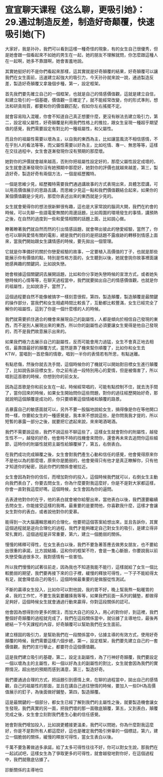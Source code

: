 # 宣宣聊天课程《这么聊，更吸引她》：29.通过制造反差，制造好奇颠覆，快速吸引她(下)

大家好，我是孙孙，我們可以看到這樣一種奇怪的現象，有的女生自己很優秀，但是她會跟一個看起來不如她的男生在一起，她的朋友不理解就問，你怎麼跟這種人在一起啊，她多不靠譜啊，她會害羞地說。

其實她挺好的不是你們看起來那樣，這其實就是好奇顛覆的結果，好奇顛覆可以讓我們在女生面前，迅速建立起強大的吸引力，今天孙孙就來說一說，通過製造反差，製造好奇顛覆又拿幾個步種，第一，設定框架。

首先我們要先確立自己的一個框架，也就是自己的情感價值觀，這就是建立自信，和建立吸引的一個基礎，價值觀一旦確定了，就不能經常改變，你的形式準則，想法和研貪局質，都要和你的價值觀匹配，假如你左右搖擺不定。

就會容易陷入混暖，你會不知道自己真正想要什麼，更沒有辦法去建立吸引力，第二，設定祖父屬性，好奇顛覆是利用我們性格上的推拉，跟女生呈現一種超乎期望值的感覺，我們需要設定有對比的一種祖屬性，和父屬性。

而且你的祖屬性需要以壞為主，以自我的東西為主，比如讓當風流不相信感情，不在乎別人的看法等等，而父屬性需要以好為主，比如吃情、專一、無思等等，這樣在交往過程中，女生會逐漸發現你沒有預期的那麼壞。

她對你的評價就會越來越高，否則你把祖屬性設定好的，那麼父屬性設定成壞的，女生就會逐漸發現你沒有她預期中那麼好，她對你的評價也就越來越差，第三，製造好奇，製造好奇有兩個方法，一個是經歷獨特。

一個是思維少見，經歷獨特需要我們通過講故事的方式表現出來，具體怎麼講，可以用高價值展示的思路去講，而思維少見這一點和我們價值觀結合起來，如果你的某個價值觀是少見的，那麼你表述出來的東西就是少見的。

女生就會覺得你的想法很新鮮很有趣，這也是大家常說的腦洞大開，我們在約會的時候，可以先聊一些語電愛無關的周邊話題，比如周圍的環境發生的事情，講預熱之後，在自然的過度到一些和愛情相關的話題上面，比如說心做。

瞭著瞭著我們就自然而然的引出情感話題，就會帶出彼此的戀愛經驗，當然了，你也可以聊與愛情有關的電影，總是我們的目的是把話題不露痕跡的轉移到情感上面來，當我們開始跟女生講情感的時候，要先拋出一個管理。

它就是你準備好的關於你戀愛經驗的故事，一定要植入高價值的丁子，也就是那些能展示你有價值的點，特別是性格方面的，女生聽到以後，她就會挑你故事裡面讓她感興趣的關鍵詞，比如說失戀。

她會根據這個關鍵詞去展開話題，比如和你分享她失戀時候的宣泄方式，或者她失戀時候的心情等等，在聊天過程當中，我們就要拋出自己的情感價值觀，也就是你的祖屬性，比如說浪子，當然了。

這個過程要自然不能像被搞字一樣刻意很假，第四，製造顛覆，製造顛覆是最關鍵的操作部分，當我們和女生相處時間比較長了，互動都比較豐滿，女生已經完全了解你的祖屬性，這到了你是一個什麼樣的人的時候。

我們就需要抓住適合的機會來展現自己的副屬性，人都是傾向於相信自己發現的東西，而不是別人展現出來的東西，所以你的副屬性必須要讓女生覺得是他自己發現的，而不是我們故意展示出來的。

如果我們極力去展示自己的副屬性，反而可能會用力過猛，女生不會真正地去相信，最靠譜最好的顛覆方式，當然是靠了機來幫你順覆了，比如你和女生去KTW，當唱到一首悲傷的情歌，唱到一半你的表情若有所思，有點迷離。

有點悲傷，然後你就去洗手間，這個時候你的了機就可以開始對目標女生進行顛覆了，比如說告訴目標女生，你之前有過一段特別用心的愛情，但是被傷害了，所以唱到這首歌的時候，你想到你的前女友。

因為這首歌是你和前女友在一起，時候經常唱的，可能有點控制不住，就去洗手間了，當你回來的時候，如果女生開始問你這些問題，對你的過往經歷開始好奇，那就說明這個顛覆是成功的，你只要順著這個情緒和顛覆的路景。

去暴露自己的敏感面就可以，另外不要一股腦地說給女生，搞得像是你在等他開口問一樣，你要給女生的一種感覺是，我本來不想說這些，是你問我我才提的，所以短暫的暴露一部分之後，就要把它遮起來說，來來喝酒喝酒。

我們不需要說這些，我們不說這些不聊這些了，這樣女生就會對你的附屬性，越發生性不一，越發的好奇，他會時不時的找機會來問你，還會再未來去追問你這些細節，這時你的附屬性就把主屬性給顛覆掉了，第五，右倒表白。

在我們成功完成顛覆之後，女生會對我們產生心動和信任的感覺，他會覺得原來你不是他以為的那麼壞，原來你是脆弱的，他會覺得只有他才是真正瞭解你，只有他才知道你的秘密，因此你們的關係會被拉近。

女生會因為對你的信任，而增加對你的投入，這個時候我們就可以，右倒女生主動向我們表白了，你要去問女生，你為什麼要對我這麼好，你是不是對大家都這樣，你會一直對我這麼好嗎，這個時候，女生會因為你的逼問。

去表達他對你的在乎，他的表白就會被你給壓出來，當他表白以後，我們還要繼續去問女生，你能接受這樣的我嗎，最重要的是要問他，你喜歡我什麼，這樣才會讓女生對你的表白，或者說他對你的愛慕。

能得到一次大腦邏輯思維的合理化，他要把這個答案給想出來，並且告訴你，其實這個過程就是逆向合理化的過程，我們才能夠確定自己對女生的吸引，是建立得非常扎實的，這個過程是非常重要，第六，建立一個脆弱的關係。

慢慢的稀釋可得性，在女生表白以後，我們不要急著答應去做男女朋友，也不要給出很重的承諾，比方說結婚，這和你的框架不符，會是一隻心斷臉，你要說我以前失戀受傷過很多次，我對感情有一些害怕。

所以我們慢慢的試著往前走，因為我也不知道我能不能行，這樣就給了女生一個比較脆弱的期望，我們要再接下來的日子裡，緩慢的釋放可得性，一下子不能給得太有足，就會降低自己的吸引，這個時候最重要的是做服從性測試。

不斷的贏導女生投入，比如你可以對他說，我的胃不好，晚上幫我熬一點暖胃的桌，我的工作忙，不要生我氣要離揍我等等，如果我們前面一系列的鋪墊，都做得足夠好，這個時候女生就會通過行動來贏得，你對這段關係的認可。

他會因為想得到你更多的關注，而加大自己的投入，用心的對你好，到這裡，我們整個好奇顛覆的過程就完成了，我們在這段關係當中，就佔據了主導地位，最後再總結一下今天課程的內容，好奇顛覆可以幫助我們在女生面前。

建立穩固的吸引力，是幫助我們在一段關係當中，佔據主導的有效方式，使用好奇顛覆的時候，我們需要這樣六個步總，第一，設定框架，我們要先建立自己的一套價值觀，我們的言行舉止，都要符合這個價值觀。

這是我們建立吸引的基礎，第二，設定主副屬性，為了行神好奇顛覆，我們要設定一個以壞為主的主屬性，和一個以好為主的副屬性的對比，女生就會因為我們的實際情況，超出他的預期而感到滿意，第三，製造好奇。

我們要通過合理的方式，把話題引到感情上來，在聊的過程當中，拋出自己的感情觀，自己的祖屬性的那面，並且在講自己過往戀情的時候，要加入一些DH為高價值展示的釘子，為後面做好鋪墊，第四，製造顛覆。

這是最關鍵的一個部分，都女生已經了解到我們的主屬性之後，就要製造機會讓女生發現，我們真實的另一面，把我們壞的那一面徹底顛覆，第五，又到表白，顛覆完成之後，女生會立刻對我們產生心動的信任感覺。

她會對我們增加投入，比如說更體接更溫柔，我們可以問她，你為什麼對我這麼好，你是不是對所有人都這麼好，這也是確定我們吸引勞辜的一個標誌，第六，建立一個脆弱的關係，緩慢的釋放可得性，當女生表白以後。

千萬不要急著做過多承諾，給了太多可得性往往不好，你可以對女生說，那我們在一起試試吧，這樣女生為了爭取更多的可得性，就會越發地對你好，在這個過程中，我們就徹底佔據了。

診斷關係的主導地位